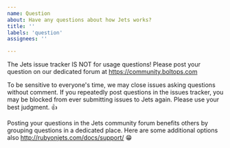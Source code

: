 ```yaml
---
name: Question
about: Have any questions about how Jets works?
title: ''
labels: 'question'
assignees: ''

---
```


The Jets issue tracker IS NOT for usage questions! Please post your question on our dedicated forum at https://community.boltops.com

To be sensitive to everyone's time, we may close issues asking questions without comment. If you repeatedly post questions in the issues tracker, you may be blocked from ever submitting issues to Jets again. Please use your best judgment. 👍

Posting your questions in the Jets community forum benefits others by grouping questions in a dedicated place. Here are some additional options also http://rubyonjets.com/docs/support/ 😁
